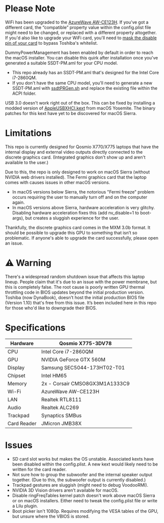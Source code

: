 # Please Note

WiFi has been upgraded to the [AzureWave AW-CE123H](https://www.amazon.com/AzureWave-AW-CE123H-Bluetooth-Half-Size-PCI-Express/dp/B00HRFS1GQ/ref=sr_1_1?crid=1V4SI3W1ZT3TN&dib=eyJ2IjoiMSJ9.kU9v0_7rDG_RjxkF2PT_Kw.g0iksApqUZcNHRfSeH9XrXjre1BcMhF4VsjqEZaheAk&dib_tag=se&keywords=azurewave+ce123h&qid=1726244433&s=electronics&sprefix=azurewave+ce123h%2Celectronics%2C132&sr=1-1). If you've got a different card, the “compatible” property value within the config.plist file might need to be changed, or replaced with a different property altogether. If you'd also like to upgrade your WiFi card, you'll need to [mask the disable pin of your card](https://gsid.in/using-old-mini-pcie-wlan-cards-in-modern-laptops/) to bypass Toshiba's whitelist.

DummyPowerManagement has been enabled by default in order to reach the macOS installer. You can disable this quirk after installation once you've generated a suitable SSDT-PM.aml for your CPU model.
* This repo already has an SSDT-PM.aml that's designed for the Intel Core i7-2860QM.
* If you don't have the same CPU model, you'll need to generate a new SSDT-PM.aml with [ssdtPRGen.sh](https://github.com/Piker-Alpha/ssdtPRGen.sh) and replace the existing file within the ACPI folder.

USB 3.0 doesn't work right out of the box. This can be fixed by installing a modded version of [AppleUSBXHCI.kext](https://www.insanelymac.com/forum/files/file/150-patched-appleusbxhci/) from macOS Yosemite. The binary patches for this kext have yet to be discovered for macOS Sierra.

# Limitations

This repo is currently designed for Qosmio X770/X775 laptops that have the internal display and external video outputs directly connected to the discrete graphics card. (Integrated graphics don't show up and aren't available to the user.)

Due to this, the repo is only designed to work on macOS Sierra (without NVIDIA web drivers installed). The Fermi graphics card that the laptop comes with causes issues in other macOS versions.
* In macOS versions below Sierra, the notorious "Fermi freeze" problem occurs requiring the user to manually turn off and on the computer again.
* In macOS versions above Sierra, hardware acceleration is very glitchy. Disabling hardware acceleration fixes this (add nv_disable=1 to boot-args), but creates a sluggish experience for the user.

Thankfully, the discrete graphics card comes in the MXM 3.0b format. It should be possible to upgrade this GPU to something that isn’t so problematic. If anyone's able to upgrade the card successfully, please open an issue.

# ⚠️ Warning

There's a widespread random shutdown issue that affects this laptop lineup. People claim that it's due to an issue with the power membrane, but this is completely false. The root cause is poorly written GPU thermal throttling code in BIOS updates beyond the initial production version. Toshiba (now DynaBook), doesn't host the initial production BIOS file (Version 1.10) that's free from this issue. It’s been included here in this repo for those who'd like to downgrade their BIOS.

# Specifications

| Hardware | Qosmio X775-3DV78 |
| ------------- | ------------- |
| CPU | Intel Core i7-2860QM |
| GPU | NVIDIA GeForce GTX 560M |
| Display | Samsung SEC5044-173HT02-T01 |
| Chipset | Intel HM65 |
| Memory | 2x - Corsair CMSO8GX3M1A1333C9 |
| Wi-Fi | AzureWave AW-CE123H |
| LAN | Realtek RTL8111 |
| Audio | Realtek ALC269 |
| Trackpad | Synaptics SMBus |
| Card Reader | JMicron JMB38X |

# Issues

* SD card slot works but makes the OS unstable. Associated kexts have been disabled within the config.plist. A new kext would likely need to be written for the card reader.
* Not sure how to group the subwoofer and the internal speaker output together. (Due to this, the subwoofer output is currently disabled.)
* Trackpad gestures are sluggish (might need to debug VoodooRMI).
* NVIDIA 3D Vision drivers aren't available for macOS.
* Disable ringFreqTables kernel patch doesn't work above macOS Sierra or on macOS installers. Either need to tweak the config.plist file or write a Lilu plugin.
* Boot picker isn't 1080p. Requires modifying the VESA tables of the GPU, but unsure where the VBIOS is stored.